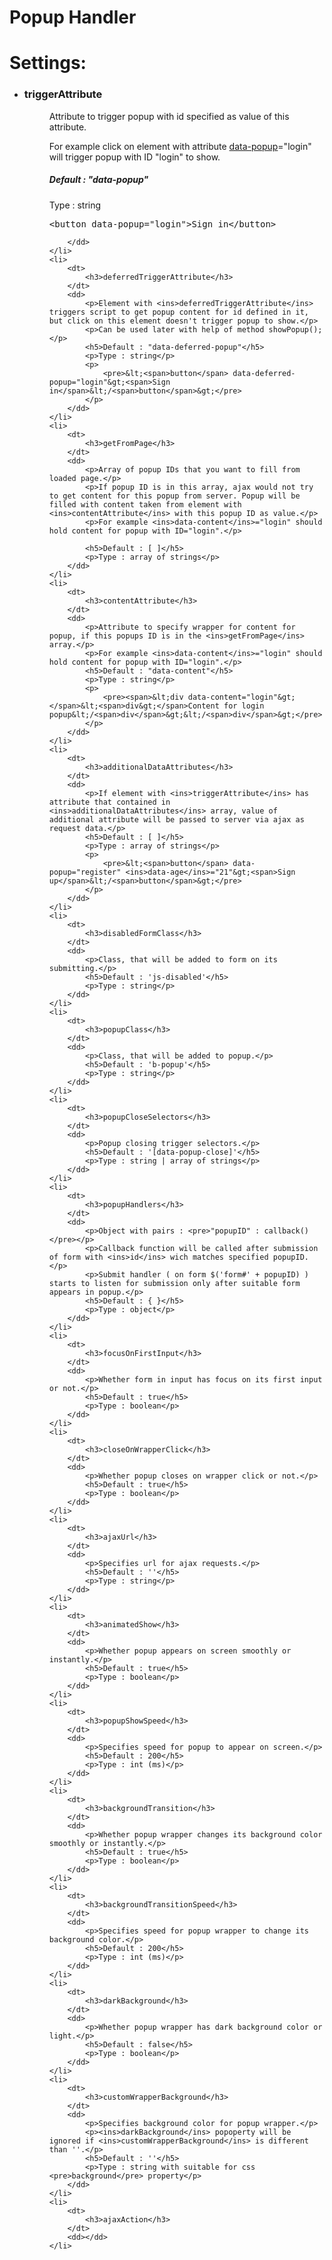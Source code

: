 # Popup Handler
<h1>Settings: </h1>
<ul>
	<li>
		<dt>
			<h3>triggerAttribute</h3>
		</dt>
		<dd>
			<p>Attribute to trigger popup with id specified as value of this attribute.</p>
			<p>For example click on element with attribute <ins>data-popup</ins>="login" will trigger popup with ID "login" to show.</p>
			<h5>Default : "data-popup"</h5>
			<p>Type : string</p>
			<p>
				<pre>&lt;<span>button</span> data-popup="login"&gt;<span>Sign in</span>&lt;/<span>button</span>&gt;</pre>
			</p>
			
		</dd>
	</li>
	<li>
		<dt>
			<h3>deferredTriggerAttribute</h3>
		</dt>
		<dd>
			<p>Element with <ins>deferredTriggerAttribute</ins> triggers script to get popup content for id defined in it, but click on this element doesn't trigger popup to show.</p>
			<p>Can be used later with help of method showPopup();</p>
			<h5>Default : "data-deferred-popup"</h5>
			<p>Type : string</p>
			<p>
				<pre>&lt;<span>button</span> data-deferred-popup="login"&gt;<span>Sign in</span>&lt;/<span>button</span>&gt;</pre>
			</p>
		</dd>
	</li>
	<li>
		<dt>
			<h3>getFromPage</h3>
		</dt>
		<dd>
			<p>Array of popup IDs that you want to fill from loaded page.</p>
			<p>If popup ID is in this array, ajax would not try to get content for this popup from server. Popup will be filled with content taken from element with <ins>contentAttribute</ins> with this popup ID as value.</p>
			<p>For example <ins>data-content</ins>="login" should hold content for popup with ID="login".</p>
		
			<h5>Default : [ ]</h5>
			<p>Type : array of strings</p>
		</dd>
	</li>
	<li>
		<dt>
			<h3>contentAttribute</h3>
		</dt>
		<dd>
			<p>Attribute to specify wrapper for content for popup, if this popups ID is in the <ins>getFromPage</ins> array.</p>
			<p>For example <ins>data-content</ins>="login" should hold content for popup with ID="login".</p>
			<h5>Default : "data-content"</h5>
			<p>Type : string</p>
			<p>
				<pre><span>&lt;div data-content="login"&gt;</span>&lt;<span>div&gt;</span>Content for login popup&lt;/<span>div</span>&gt;&lt;/<span>div</span>&gt;</pre>
			</p>
		</dd>
	</li>
	<li>
		<dt>
			<h3>additionalDataAttributes</h3>
		</dt>
		<dd>
			<p>If element with <ins>triggerAttribute</ins> has attribute that contained in <ins>additionalDataAttributes</ins> array, value of additional attribute will be passed to server via ajax as request data.</p>
			<h5>Default : [ ]</h5>
			<p>Type : array of strings</p>
			<p>
				<pre>&lt;<span>button</span> data-popup="register" <ins>data-age</ins>="21"&gt;<span>Sign up</span>&lt;/<span>button</span>&gt;</pre>
			</p>
		</dd>
	</li>
	<li>
		<dt>
			<h3>disabledFormClass</h3>
		</dt>
		<dd>
			<p>Class, that will be added to form on its submitting.</p>
			<h5>Default : 'js-disabled'</h5>
			<p>Type : string</p>
		</dd>
	</li>
	<li>
		<dt>
			<h3>popupClass</h3>
		</dt>
		<dd>
			<p>Class, that will be added to popup.</p>
			<h5>Default : 'b-popup'</h5>
			<p>Type : string</p>
		</dd>
	</li>
	<li>
		<dt>
			<h3>popupCloseSelectors</h3>
		</dt>
		<dd>
			<p>Popup closing trigger selectors.</p>
			<h5>Default : '[data-popup-close]'</h5>
			<p>Type : string | array of strings</p>
		</dd>
	</li>
	<li>
		<dt>
			<h3>popupHandlers</h3>
		</dt>
		<dd>
			<p>Object with pairs : <pre>"popupID" : callback()</pre></p>
			<p>Callback function will be called after submission of form with <ins>id</ins> wich matches specified popupID.</p>
			<p>Submit handler ( on form $('form#' + popupID) ) starts to listen for submission only after suitable form appears in popup.</p>
			<h5>Default : { }</h5>
			<p>Type : object</p>
		</dd>
	</li>
	<li>
		<dt>
			<h3>focusOnFirstInput</h3>
		</dt>
		<dd>
			<p>Whether form in input has focus on its first input or not.</p>
			<h5>Default : true</h5>
			<p>Type : boolean</p>
		</dd>
	</li>
	<li>
		<dt>
			<h3>closeOnWrapperClick</h3>
		</dt>
		<dd>
			<p>Whether popup closes on wrapper click or not.</p>
			<h5>Default : true</h5>
			<p>Type : boolean</p>
		</dd>
	</li>
	<li>
		<dt>
			<h3>ajaxUrl</h3>
		</dt>
		<dd>
			<p>Specifies url for ajax requests.</p>
			<h5>Default : ''</h5>
			<p>Type : string</p>
		</dd>
	</li>
	<li>
		<dt>
			<h3>animatedShow</h3>
		</dt>
		<dd>
			<p>Whether popup appears on screen smoothly or instantly.</p>
			<h5>Default : true</h5>
			<p>Type : boolean</p>
		</dd>
	</li>
	<li>
		<dt>
			<h3>popupShowSpeed</h3>
		</dt>
		<dd>
			<p>Specifies speed for popup to appear on screen.</p>
			<h5>Default : 200</h5>
			<p>Type : int (ms)</p>
		</dd>
	</li>
	<li>
		<dt>
			<h3>backgroundTransition</h3>
		</dt>
		<dd>
			<p>Whether popup wrapper changes its background color smoothly or instantly.</p>
			<h5>Default : true</h5>
			<p>Type : boolean</p>
		</dd>
	</li>
	<li>
		<dt>
			<h3>backgroundTransitionSpeed</h3>
		</dt>
		<dd>
			<p>Specifies speed for popup wrapper to change its background color.</p>
			<h5>Default : 200</h5>
			<p>Type : int (ms)</p>
		</dd>
	</li>
	<li>
		<dt>
			<h3>darkBackground</h3>
		</dt>
		<dd>
			<p>Whether popup wrapper has dark background color or light.</p>
			<h5>Default : false</h5>
			<p>Type : boolean</p>
		</dd>
	</li>
	<li>
		<dt>
			<h3>customWrapperBackground</h3>
		</dt>
		<dd>
			<p>Specifies background color for popup wrapper.</p>
			<p><ins>darkBackground</ins> popoperty will be ignored if <ins>customWrapperBackground</ins> is different than ''.</p>
			<h5>Default : ''</h5>
			<p>Type : string with suitable for css <pre>background</pre> property</p>
		</dd>
	</li>
	<li>
		<dt>
			<h3>ajaxAction</h3>
		</dt>
		<dd></dd>
	</li>
</ul>